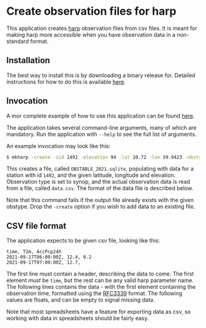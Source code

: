 # Create observation files for harp

This application creates [harp](https://github.com/harphub/harp) observation files from csv files. It is meant for making harp more accessible when you have observation data in a non-standard format.

## Installation

The best way to install this is by downloading a binary release for. Detailed instructions for how to do this is available [here](docs/installation.md).

## Invocation

A mor complete example of how to use this application can be found [here](docs/usage.md).

The application takes several command-line arguments, many of which are mandatory. Run the application with `--help` to see the full list of arguments.

An example invocation may look like this:

```bash
$ mkharp -create -sid 1492 -elevation 94 -lat 10.72 -lon 59.9423 -obstype synop -out OBSTABLE_2021.sqlite < data.csv
```

This creates a file, called `OBSTABLE_2021.sqlite`, populating with data for a station with id `1492`, and the given latitude, longitude and elevation. Observation type is set to synop, and the actual observation data is read from a file, called `data.csv`. The format of the data file is described below.

Note that this command fails if the output file already exists with the given obstype. Drop the `-create` option if you wish to add data to an existing file.


## CSV file format

The application expects to be given csv file, looking like this:

```csv
time, T2m, AccPcp24h
2021-09-17T06:00:00Z, 12.4, 0.2
2021-09-17T07:00:00Z, 12.7,
```

The first line must contain a header, describing the data to come. The first element _must_ be `time`, but the rest can be any valid harp parameter name. The following lines contains the data - with the first element containing the observation time, formatted using the [RFC3339](https://duckduckgo.com/?t=ffab&q=RFC3339&ia=web) format. The following values are floats, and can be empty to signal missing data.

Note that most spreadsheets have a feature for exporting data as csv, so working with data in spreadsheets should be fairly easy.
